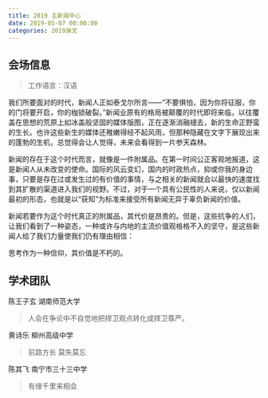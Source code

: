 ```yaml
---
title: 2019 主新闻中心
date: 2019-05-07 00:00:00
categories: 2019渊文
---
```


## 会场信息

> 工作语言：汉语

我们所要面对的时代，新闻人正如泰戈尔所言——“不要惧怕，因为你将征服，你的门将要开启，你的枷锁破裂。”新闻业原有的格局被颠覆的时代即将来临，以往覆盖在思想的荒原上如冰盖般坚固的媒体版图，正在逐渐消融褪去，新的生命正野蛮的生长。也许这些新生的媒体还稚嫩得经不起风雨，但那种隐藏在文字下展现出来的蓬勃的生机，总觉得会让人觉得，未来会看得到一片参天森林。

新闻的存在于这个时代而言，就像是一件附属品。在第一时间公正客观地报道，这是新闻人从未改变的使命。国际的风云变幻，国内的时政热点，抑或你我的身边事，只要是存在过或发生过的有价值的事情，与之相关的新闻就会以最快的速度找到其扩散的渠道进入我们的视野。不过，对于一个具有公民性的人来说，仅以新闻最初的形态，也就是以“获知”为标准来接受所有新闻无异于辜负新闻的价值。

新闻若要作为这个时代真正的附属品，其代价是昂贵的。但是，这些抗争的人们，让我们看到了一种姿态，一种或许与内地的主流价值观格格不入的坚守，是这些新闻人给了我们力量使我们仍有理由相信：

思考作为一种信仰，其价值是不朽的。

## 学术团队

陈王子玄 湖南师范大学

> 人会在争论中不自觉地把捍卫观点转化成捍卫尊严。

黄诗乐 柳州高级中学

> 前路方长 莫失莫忘

陈其飞 南宁市三十三中学

> 有缘千里来相会